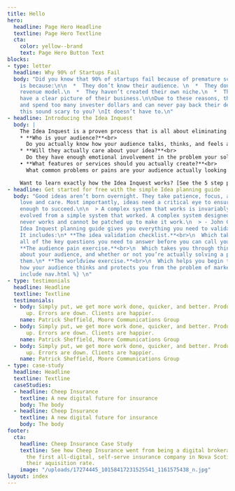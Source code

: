 ```yaml
---
title: Hello
hero:
  headline: Page Hero Headline
  textline: Page Hero Textline
  cta:
    color: yellow--brand
    text: Page Hero Button Text
blocks:
- type: letter
  headline: Why 90% of Startups Fail
  body: "Did you know that 90% of startups fail because of premature scaling? This
    is because:\n\n  *  They don’t know their audience. \n  *  They don’t have a working
    revenue model.\n  *  They haven’t created their own niche.\n  *  They simply don’t
    have a clear picture of their business.\n\nDue to these reasons, they recieve
    and spend too many invester dollars and can never pay back their debts.\n## Does
    this sound scary to you? \nIt doesn’t have to.\n"
- headline: Introducing the Idea Inquest
  body: |
    The Idea Inquest is a proven process that is all about eliminating your risk. It guarantees to save your time and money by answering three very important questions about your business idea:
    * **Who is your audience?**<br>
      Do you actually know how your audience talks, thinks, and feels about your idea and your industry?
    * **Will they actually care about your idea?**<br>
      Do they have enough emotional involvement in the problem your solving to actually pay for it? How much?
    • **What features or services should you actually create?**<br>
      What common problems or pains are your audience actually looking to solve? No assumptions, no guessing. Just real data.

    Want to learn exactly how the Idea Inquest works? [See the 5 step product tour of the Idea Inquest right now](#).
- headline: Get started for free with the simple Idea planning guide
  body: "Good ideas aren’t born overnight. They take patience, focus, and some tender
    love and care. Most importantly, ideas need a critical eye to ensure they’re simple
    enough to succeed.\n\n  > A complex system that works is invariably found to have
    evolved from a simple system that worked. A complex system designed from scratch
    never works and cannot be patched up to make it work.\n  > - John Gall\n\n![preview-image](https://www.knowyourcompany.com/assets/marketing/pubs-ac94851c9d781c8676854a126abcd73e.png)\n\nThe
    Idea Inquest planning guide gives you everything you need to validate your idea.
    It includes:\n* **The idea validation checklist.**<br>\n  Which takes you through
    all of the key questions you need to answer before you can call your idea business-ready.\n*
    **The audience pain exercise.**<br>\n  Which takes you through thinking critically
    about your audience, and whether or not you’re actually solving a problem for
    them.\n* **The worldview exercise.**<br>\n  Which helps you begin thinking about
    how your audience thinks and protects you from the problem of marketing to yourself.\n{%
    include nav.html %} \n"
- type: testimonials
  headline: Headline
  textline: Textline
  testimonials:
  - body: Simply put, we get more work done, quicker, and better. Productivity is
      up. Errors are down. Clients are happier.
    name: Patrick Sheffield, Moore Communications Group
  - body: Simply put, we get more work done, quicker, and better. Productivity is
      up. Errors are down. Clients are happier.
    name: Patrick Sheffield, Moore Communications Group
  - body: Simply put, we get more work done, quicker, and better. Productivity is
      up. Errors are down. Clients are happier.
    name: Patrick Sheffield, Moore Communications Group
- type: case-study
  headline: Headline
  textline: Textline
  caseStudies:
  - headline: Cheep Insurance
    textline: A new digital future for insurance
    body: The body
  - headline: Cheep Insurance
    textline: A new digital future for insurance
    body: The body
footer:
  cta:
    headline: Cheep Insurance Case Study
    textline: See how Cheep Insurance went from being a digital brokerage to being
      the first all-digital, self-serve insurance company in Nova Scotia and doubled
      their aquisition rate.
    image: "/uploads/17274445_10158417231525541_1161575438_n.jpg"
layout: index
---
```


